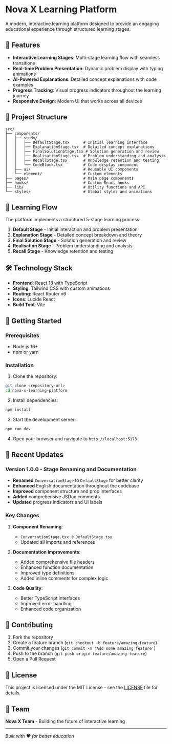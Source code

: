 # Nova X Learning Platform

A modern, interactive learning platform designed to provide an engaging educational experience through structured learning stages.

## 🚀 Features

- **Interactive Learning Stages**: Multi-stage learning flow with seamless transitions
- **Real-time Problem Presentation**: Dynamic problem display with typing animations
- **AI-Powered Explanations**: Detailed concept explanations with code examples
- **Progress Tracking**: Visual progress indicators throughout the learning journey
- **Responsive Design**: Modern UI that works across all devices

## 📁 Project Structure

```
src/
├── components/
│   ├── study/
│   │   ├── DefaultStage.tsx      # Initial learning interface
│   │   ├── ExplanationStage.tsx  # Detailed concept explanations
│   │   ├── FinalSolutionStage.tsx # Solution generation and review
│   │   ├── RealisationStage.tsx  # Problem understanding and analysis
│   │   ├── RecallStage.tsx       # Knowledge retention and testing
│   │   └── CodeBlock.tsx         # Code display component
│   ├── ui/                       # Reusable UI components
│   └── element/                  # Custom elements
├── pages/                        # Main page components
├── hooks/                        # Custom React hooks
├── lib/                          # Utility functions and API
└── styles/                       # Global styles and animations
```

## 🎯 Learning Flow

The platform implements a structured 5-stage learning process:

1. **Default Stage** - Initial interaction and problem presentation
2. **Explanation Stage** - Detailed concept breakdown and theory
3. **Final Solution Stage** - Solution generation and review
4. **Realisation Stage** - Problem understanding and analysis
5. **Recall Stage** - Knowledge retention and testing

## 🛠️ Technology Stack

- **Frontend**: React 18 with TypeScript
- **Styling**: Tailwind CSS with custom animations
- **Routing**: React Router v6
- **Icons**: Lucide React
- **Build Tool**: Vite

## 🚀 Getting Started

### Prerequisites

- Node.js 16+ 
- npm or yarn

### Installation

1. Clone the repository:
```bash
git clone <repository-url>
cd nova-x-learning-platform
```

2. Install dependencies:
```bash
npm install
```

3. Start the development server:
```bash
npm run dev
```

4. Open your browser and navigate to `http://localhost:5173`

## 📝 Recent Updates

### Version 1.0.0 - Stage Renaming and Documentation

- **Renamed** `ConversationStage` to `DefaultStage` for better clarity
- **Enhanced** English documentation throughout the codebase
- **Improved** component structure and prop interfaces
- **Added** comprehensive JSDoc comments
- **Updated** progress indicators and UI labels

### Key Changes

1. **Component Renaming**: 
   - `ConversationStage.tsx` → `DefaultStage.tsx`
   - Updated all imports and references

2. **Documentation Improvements**:
   - Added comprehensive file headers
   - Enhanced function documentation
   - Improved type definitions
   - Added inline comments for complex logic

3. **Code Quality**:
   - Better TypeScript interfaces
   - Improved error handling
   - Enhanced code organization

## 🤝 Contributing

1. Fork the repository
2. Create a feature branch (`git checkout -b feature/amazing-feature`)
3. Commit your changes (`git commit -m 'Add some amazing feature'`)
4. Push to the branch (`git push origin feature/amazing-feature`)
5. Open a Pull Request

## 📄 License

This project is licensed under the MIT License - see the [LICENSE](LICENSE) file for details.

## 👥 Team

**Nova X Team** - Building the future of interactive learning

---

*Built with ❤️ for better education*
